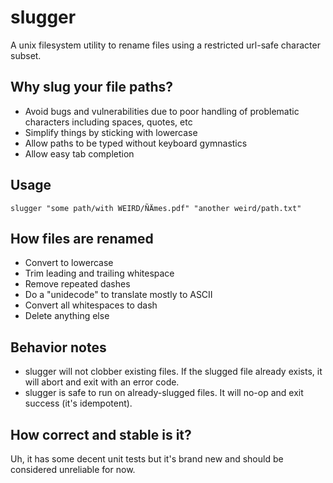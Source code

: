 # slugger

A unix filesystem utility to rename files using a restricted url-safe character subset.

## Why slug your file paths?

* Avoid bugs and vulnerabilities due to poor handling of problematic characters including spaces, quotes, etc
* Simplify things by sticking with lowercase
* Allow paths to be typed without keyboard gymnastics
* Allow easy tab completion

## Usage

`slugger "some path/with WEIRD/ÑÄmes.pdf" "another weird/path.txt"`

## How files are renamed

- Convert to lowercase
- Trim leading and trailing whitespace
- Remove repeated dashes
- Do a "unidecode" to translate mostly to ASCII
- Convert all whitespaces to dash
- Delete anything else

## Behavior notes

- slugger will not clobber existing files. If the slugged file already exists, it will abort and exit with an error code.
- slugger is safe to run on already-slugged files. It will no-op and exit success (it's idempotent).

## How correct and stable is it?

Uh, it has some decent unit tests but it's brand new and should be considered unreliable for now.
